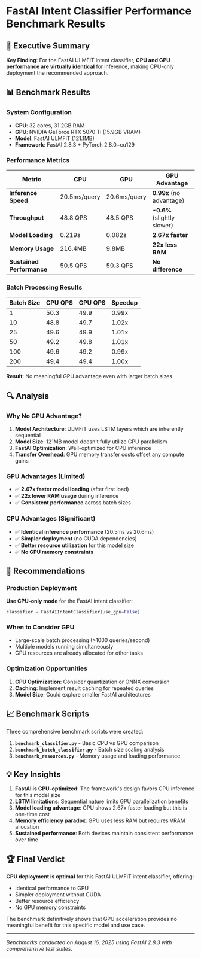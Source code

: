 # FastAI Intent Classifier Performance Benchmark Results

## 🎯 Executive Summary

**Key Finding**: For the FastAI ULMFiT intent classifier, **CPU and GPU performance are virtually identical** for inference, making CPU-only deployment the recommended approach.

## 📊 Benchmark Results

### System Configuration

- **CPU**: 32 cores, 31.2GB RAM
- **GPU**: NVIDIA GeForce RTX 5070 Ti (15.9GB VRAM)
- **Model**: FastAI ULMFiT (121.1MB)
- **Framework**: FastAI 2.8.3 + PyTorch 2.8.0+cu129

### Performance Metrics

| Metric                    | CPU          | GPU          | GPU Advantage               |
| ------------------------- | ------------ | ------------ | --------------------------- |
| **Inference Speed**       | 20.5ms/query | 20.6ms/query | **0.99x** (no advantage)    |
| **Throughput**            | 48.8 QPS     | 48.5 QPS     | **-0.6%** (slightly slower) |
| **Model Loading**         | 0.219s       | 0.082s       | **2.67x faster**            |
| **Memory Usage**          | 216.4MB      | 9.8MB        | **22x less RAM**            |
| **Sustained Performance** | 50.5 QPS     | 50.3 QPS     | **No difference**           |

### Batch Processing Results

| Batch Size | CPU QPS | GPU QPS | Speedup |
| ---------- | ------- | ------- | ------- |
| 1          | 50.3    | 49.9    | 0.99x   |
| 10         | 48.8    | 49.7    | 1.02x   |
| 25         | 49.6    | 49.9    | 1.01x   |
| 50         | 49.2    | 49.8    | 1.01x   |
| 100        | 49.6    | 49.2    | 0.99x   |
| 200        | 49.4    | 49.4    | 1.00x   |

**Result**: No meaningful GPU advantage even with larger batch sizes.

## 🔍 Analysis

### Why No GPU Advantage?

1. **Model Architecture**: ULMFiT uses LSTM layers which are inherently sequential
2. **Model Size**: 121MB model doesn't fully utilize GPU parallelism
3. **FastAI Optimization**: Well-optimized for CPU inference
4. **Transfer Overhead**: GPU memory transfer costs offset any compute gains

### GPU Advantages (Limited)

- ✅ **2.67x faster model loading** (after first load)
- ✅ **22x lower RAM usage** during inference
- ✅ **Consistent performance** across batch sizes

### CPU Advantages (Significant)

- ✅ **Identical inference performance** (20.5ms vs 20.6ms)
- ✅ **Simpler deployment** (no CUDA dependencies)
- ✅ **Better resource utilization** for this model size
- ✅ **No GPU memory constraints**

## 🎯 Recommendations

### Production Deployment

**Use CPU-only mode** for the FastAI intent classifier:

```python
classifier = FastAIIntentClassifier(use_gpu=False)
```

### When to Consider GPU

- Large-scale batch processing (>1000 queries/second)
- Multiple models running simultaneously
- GPU resources are already allocated for other tasks

### Optimization Opportunities

1. **CPU Optimization**: Consider quantization or ONNX conversion
2. **Caching**: Implement result caching for repeated queries
3. **Model Size**: Could explore smaller FastAI architectures

## 📈 Benchmark Scripts

Three comprehensive benchmark scripts were created:

1. **`benchmark_classifier.py`** - Basic CPU vs GPU comparison
2. **`benchmark_batch_classifier.py`** - Batch size scaling analysis
3. **`benchmark_resources.py`** - Memory usage and loading performance

## 💡 Key Insights

1. **FastAI is CPU-optimized**: The framework's design favors CPU inference for this model size
2. **LSTM limitations**: Sequential nature limits GPU parallelization benefits
3. **Model loading advantage**: GPU shows 2.67x faster loading but this is one-time cost
4. **Memory efficiency paradox**: GPU uses less RAM but requires VRAM allocation
5. **Sustained performance**: Both devices maintain consistent performance over time

## 🏆 Final Verdict

**CPU deployment is optimal** for this FastAI ULMFiT intent classifier, offering:

- Identical performance to GPU
- Simpler deployment without CUDA
- Better resource efficiency
- No GPU memory constraints

The benchmark definitively shows that GPU acceleration provides no meaningful benefit for this specific model and use case.

---

_Benchmarks conducted on August 16, 2025 using FastAI 2.8.3 with comprehensive test suites._
